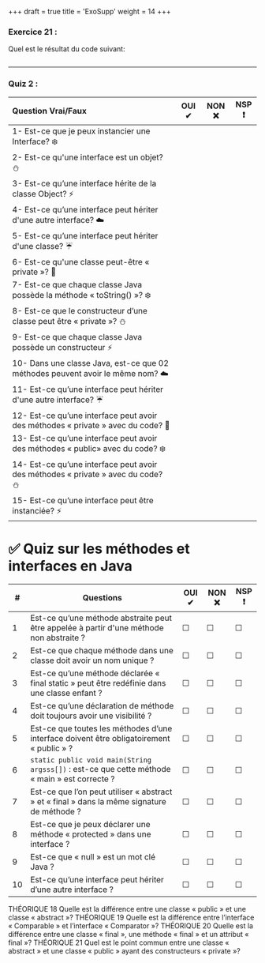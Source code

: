 +++
draft = true
title = 'ExoSupp'
weight = 14
+++


### Exercice 21 :
Quel est le résultat du code suivant:
```java

```

---

### Quiz 2 :
|Question Vrai/Faux|OUI ✔ |NON ❌|NSP ❗|
|:---|:---:|:---:|:---:|
|1-  Est-ce que je peux instancier une Interface? ❄️|  |  |  |
|2-  Est-ce qu'une interface est un objet? ⛄| |  |  |
|3-  Est-ce qu’une interface hérite de la classe Object? ⚡| |  |  |
|4-  Est-ce qu’une interface peut hériter d'une autre interface? ☁️ | |  |  |
|5-  Est-ce qu’une interface peut hériter d'une classe? ☔| |  |  |
|6-  Est-ce qu'une classe peut-être « private »? 🌊| |  |  |
|7-  Est-ce que chaque classe Java possède la méthode « toString() »? ❄️| |  |  |
|8-  Est-ce que le constructeur d’une classe peut être « private »? ⛄| |  |  |
|9-  Est-ce que chaque classe Java possède un constructeur ⚡| |  |  |
|10-  Dans une classe Java, est-ce que 02 méthodes peuvent avoir le même nom? ☁️| |  |  |
|11-  Est-ce qu’une interface peut hériter d'une autre interface? ☔ | |  |  |
|12-  Est-ce qu’une interface peut avoir des méthodes « private » avec du code? 🌊 | |  |  |
|13-  Est-ce qu’une interface peut avoir des méthodes « public» avec du code? ❄️ | |  |  |
|14-  Est-ce qu’une interface peut avoir des méthodes « private » avec du code? ⛄ | |  |  |
|15-  Est-ce qu’une interface peut être instanciée? ⚡ | |  |  |

# ✅ Quiz sur les méthodes et interfaces en Java

| #  | Questions                                                                 | OUI ✔ | NON ❌ | NSP ❗ |
|----|---------------------------------------------------------------------------|-------|-------|-------|
| 1  | Est-ce qu’une méthode abstraite peut être appelée à partir d'une méthode non abstraite ? | ☐ | ☐ | ☐ |
| 2  | Est-ce que chaque méthode dans une classe doit avoir un nom unique ?      | ☐ | ☐ | ☐ |
| 3  | Est-ce qu’une méthode déclarée « final static » peut être redéfinie dans une classe enfant ? | ☐ | ☐ | ☐ |
| 4  | Est-ce qu’une déclaration de méthode doit toujours avoir une visibilité ? | ☐ | ☐ | ☐ |
| 5  | Est-ce que toutes les méthodes d’une interface doivent être obligatoirement « public » ? | ☐ | ☐ | ☐ |
| 6  | `static public void main(String argsss[])` : est-ce que cette méthode « main » est correcte ? | ☐ | ☐ | ☐ |
| 7  | Est-ce que l’on peut utiliser « abstract » et « final » dans la même signature de méthode ? | ☐ | ☐ | ☐ |
| 8  | Est-ce que je peux déclarer une méthode « protected » dans une interface ? | ☐ | ☐ | ☐ |
| 9  | Est-ce que « null » est un mot clé Java ?                                 | ☐ | ☐ | ☐ |
| 10 | Est-ce qu’une interface peut hériter d’une autre interface ?              | ☐ | ☐ | ☐ |



THÉORIQUE 18
Quelle est la différence entre une classe « public » et une classe « abstract »?
THÉORIQUE 19
Quelle est la différence entre l’interface « Comparable » et l’interface « Comparator »?
THÉORIQUE 20
Quelle est la différence entre une classe « final », une méthode « final » et un attribut « final »? 
THÉORIQUE 21
Quel est le point commun entre une classe « abstract » et une classe « public » ayant des constructeurs « private »?

